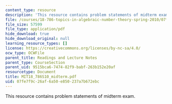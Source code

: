 ```yaml
---
content_type: resource
description: 'This resource contains problem statements of midterm exam. '
file: /courses/18-786-topics-in-algebraic-number-theory-spring-2010/07fe7f9c26af6a50e850237a7b672ebc_MIT18_786S10_midterm.pdf
file_size: 57599
file_type: application/pdf
hide_download: true
hide_download_original: null
learning_resource_types: []
license: https://creativecommons.org/licenses/by-nc-sa/4.0/
ocw_type: OCWFile
parent_title: Readings and Lecture Notes
parent_type: CourseSection
parent_uid: 9515bca6-7474-82f9-babf-263b152e20af
resourcetype: Document
title: MIT18_786S10_midterm.pdf
uid: 07fe7f9c-26af-6a50-e850-237a7b672ebc
---
```

This resource contains problem statements of midterm exam. 